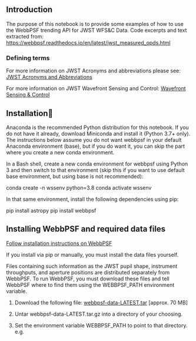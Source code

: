 ## Introduction
The purpose of this notebook is to provide some examples of how to use the WebbPSF trending API for JWST WFS&C Data.  Code excerpts and text extracted from: https://webbpsf.readthedocs.io/en/latest/jwst_measured_opds.html

### Defining terms
For more information on JWST Acronyms and abbreviations please see: [JWST Acronyms and Abbreviations](https://jwst-docs.stsci.edu/jwst-acronyms-and-abbreviations)

For more information on JWST Wavefront Sensing and Control: [Wavefront Sensing & Control](https://jwst-docs.stsci.edu/jwst-observatory-hardware/jwst-wavefront-sensing-and-control)

## Installation

Anaconda is the recommended Python distribution for this notebook. If you do not have it already, download Miniconda and install it (Python 3.7+ only). The instructions below assume you do not want webbpsf in your default Anaconda environment (base), but if you do want it, you can skip the part where you create a new conda environment.

In a Bash shell, create a new conda environment for webbpsf using Python 3 and then switch to that environment (skip this if you want to use default base environment, but using base is not recommended):

conda create -n wssenv python=3.8
conda activate wssenv

In that same environment, install the following dependencies using pip:

pip install astropy
pip install webbpsf 

## Installing WebbPSF and required data files
[Follow installation instructions on WebbPSF](https://webbpsf.readthedocs.io/en/latest/installation.html)

If you install via pip or manually, you must install the data files yourself.

Files containing such information as the JWST pupil shape, instrument throughputs, and aperture positions are distributed separately from WebbPSF. To run WebbPSF, you must download these files and tell WebbPSF where to find them using the WEBBPSF_PATH environment variable.

  1. Download the following file: [webbpsf-data-LATEST.tar](https://stsci.box.com/shared/static/qxpiaxsjwo15ml6m4pkhtk36c9jgj70k.gz) [approx. 70 MB]

  2. Untar webbpsf-data-LATEST.tar.gz into a directory of your choosing.

  3. Set the environment variable WEBBPSF_PATH to point to that directory. e.g.